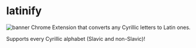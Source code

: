 # latinify
![banner](latinify/latinifyGithub.png)
Chrome Extension that converts any Cyrillic letters to Latin ones.

Supports every Cyrillic alphabet (Slavic and non-Slavic)!
